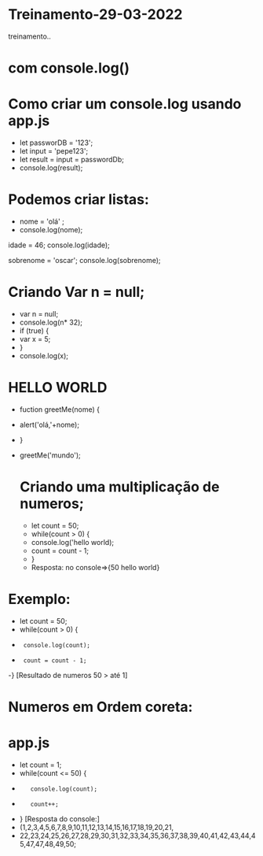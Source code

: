 # Treinamento-29-03-2022
 treinamento..
 # com console.log()
  # Como criar um console.log usando app.js 
  
  
  - let passworDB = '123';
  - let input = 'pepe123';
  - let result = input = passwordDb;
  - console.log(result);

# Podemos criar listas:

- nome = 'olá' ;
- console.log(nome);

idade = 46;
console.log(idade);

sobrenome = 'oscar';
console.log(sobrenome);

# Criando Var n = null;
- var n = null;
- console.log(n* 32);
- if (true) {
- var x = 5;
- }
- console.log(x);

# HELLO WORLD

- fuction greetMe(nome) {
- alert('olá,'+nome);
- }
- greetMe('mundo');



  
  # Criando uma multiplicação de numeros;
  
  - let count = 50;
  - while(count > 0) {
  - console.log('hello world);
  - count = count - 1;
  - }
  - Resposta: no console=>{50 hello world}


# Exemplo:
- let count = 50;
- while(count > 0) {
-      console.log(count);
-      count = count - 1;
-}
[Resultado de numeros 50 > até 1]
  
  # Numeros em Ordem coreta:
  # app.js
  - let count = 1;
  - while(count <= 50) {
  -        console.log(count);
  -        count++;
  - }
  [Resposta do console:]
  - (1,2,3,4,5,6,7,8,9,10,11,12,13,14,15,16,17,18,19,20,21,
  - 22,23,24,25,26,27,28,29,30,31,32,33,34,35,36,37,38,39,40,41,42,43,44,45,47,47,48,49,50;   
  
  
  
  
  
  
  
  
  
  
  
  
  
  
  
  
  
  
  
  
  
  
  
  
  
  
  
  
  
  
